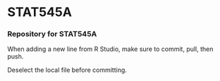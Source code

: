 # STAT545A
<h3>Repository for STAT545A</h3>
<p>When adding a new line from R Studio, make sure to commit, pull, then push.</p>

<p>Deselect the local file before committing.</p>

